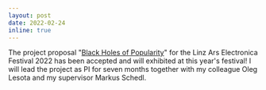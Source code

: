 ```yaml
---
layout: post
date: 2022-02-24 
inline: true
---
```


The project proposal "[Black Holes of Popularity](http://localhost:8080/projects/1_bhp/)" for the Linz Ars Electronica Festival 2022 has been accepted and will exhibited at this year's festival! I will lead the project as PI for seven months together with my colleague Oleg Lesota and my supervisor Markus Schedl.
